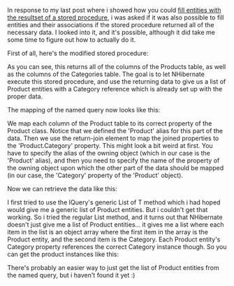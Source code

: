In response to my last post where i showed how you could <a href="http://davybrion.com/blog/2008/11/populating-entities-from-stored-procedures-with-nhibernate/">fill entities with the resultset of a stored procedure</a>, i was asked if it was also possible to fill entities and their associations if the stored procedure returned all of the necessary data.  I looked into it, and it's possible, although it did take me some time to figure out how to actually do it.

First of all, here's the modified stored procedure:

<script src="https://gist.github.com/3684093.js?file=s1.sql"></script>

As you can see, this returns all of the columns of the Products table, as well as the columns of the Categories table.  The goal is to let NHibernate execute this stored procedure, and use the returning data to give us a list of Product entities with a Category reference which is already set up with the proper data. 

The mapping of the named query now looks like this:

<script src="https://gist.github.com/3684093.js?file=s2.xml"></script>

We map each column of the Product table to its correct property of the Product class.  Notice that we defined the 'Product' alias for this part of the data.  Then we use the return-join element to map the joined properties to the 'Product.Category' property.  This might look a bit weird at first.  You have to specify the alias of the owning object (which in our case is the 'Product' alias), and then you need to specify the name of the property of the owning object upon which the other part of the data should be mapped (in our case, the 'Category' property of the 'Product' object).

Now we can retrieve the data like this:

<script src="https://gist.github.com/3684093.js?file=s3.cs"></script>

I first tried to use the IQuery's generic List of T method which i had hoped would give me a generic list of Product entities.  But i couldn't get that working. So i tried the regular List method, and it turns out that NHibernate doesn't just give me a list of Product entities... it gives me a list where each item in the list is an object array where the first item in the array is the Product entity, and the second item is the Category.  Each Product entity's Category property references the correct Category instance though.  So you can get the product instances like this:

<script src="https://gist.github.com/3684093.js?file=s4.cs"></script>

There's probably an easier way to just get the list of Product entities from the named query, but i haven't found it yet :)